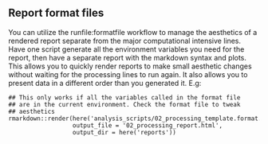 ## Report format files

You can utilize the runfile:formatfile workflow to manage the aesthetics
of a rendered report separate from the major computational intensive
lines. Have one script generate all the environment variables you need
for the report, then have a separate report with the markdown syntax and plots.
This allows you to quickly render reports to make small aesthetic changes without
waiting for the processing lines to run again. It also allows you to present
data in a different order than you generated it. 
E.g:

```{r}
## This only works if all the variables called in the format file 
## are in the current environment. Check the format file to tweak
## aesthetics 
rmarkdown::render(here('analysis_scripts/02_processing_template.format.Rmd'),
                  output_file = '02_processing_report.html',
                  output_dir = here('reports'))
```
